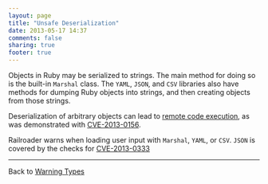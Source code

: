 ```yaml
---
layout: page
title: "Unsafe Deserialization"
date: 2013-05-17 14:37
comments: false
sharing: true
footer: true
---
```


Objects in Ruby may be serialized to strings. The main method for doing so is the built-in `Marshal` class. The `YAML`, `JSON`, and `CSV` libraries also have methods for dumping Ruby objects into strings, and then creating objects from those strings.

Deserialization of arbitrary objects can lead to [remote code execution](/docs/warning_types/remote_code_execution), as was demonstrated with [CVE-2013-0156](https://groups.google.com/d/msg/rubyonrails-security/61bkgvnSGTQ/nehwjA8tQ8EJ). 

Railroader warns when loading user input with `Marshal`, `YAML`, or `CSV`. `JSON` is covered by the checks for [CVE-2013-0333](https://groups.google.com/d/msg/rubyonrails-security/1h2DR63ViGo/GOUVafeaF1IJ)

---
Back to [Warning Types](/docs/warning_types)
